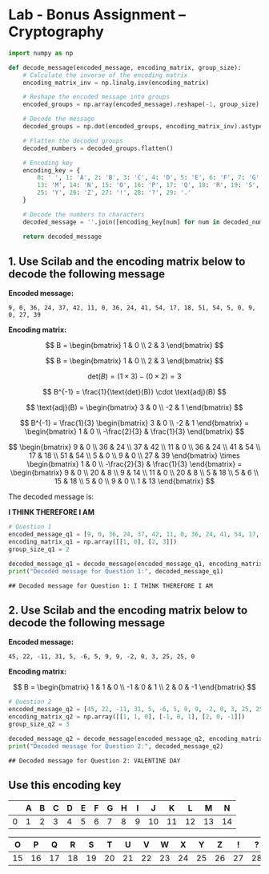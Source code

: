 # Lab - Bonus Assignment – Cryptography

``` python
import numpy as np

def decode_message(encoded_message, encoding_matrix, group_size):
    # Calculate the inverse of the encoding matrix
    encoding_matrix_inv = np.linalg.inv(encoding_matrix)

    # Reshape the encoded message into groups
    encoded_groups = np.array(encoded_message).reshape(-1, group_size)

    # Decode the message
    decoded_groups = np.dot(encoded_groups, encoding_matrix_inv).astype(int)

    # Flatten the decoded groups
    decoded_numbers = decoded_groups.flatten()

    # Encoding key
    encoding_key = {
        0: ' ', 1: 'A', 2: 'B', 3: 'C', 4: 'D', 5: 'E', 6: 'F', 7: 'G', 8: 'H', 9: 'I', 10: 'J', 11: 'K', 12: 'L', 
        13: 'M', 14: 'N', 15: 'O', 16: 'P', 17: 'Q', 18: 'R', 19: 'S', 20: 'T', 21: 'U', 22: 'V', 23: 'W', 24: 'X', 
        25: 'Y', 26: 'Z', 27: '!', 28: '?', 29: '.'
    }

    # Decode the numbers to characters
    decoded_message = ''.join([encoding_key[num] for num in decoded_numbers if num in encoding_key])

    return decoded_message
```

## 1. Use Scilab and the encoding matrix below to decode the following message

**Encoded message:**

    9, 0, 36, 24, 37, 42, 11, 0, 36, 24, 41, 54, 17, 18, 51, 54, 5, 0, 9, 0, 27, 39

**Encoding matrix:**

$$
B = \begin{bmatrix}
1 & 0 \\
2 & 3
\end{bmatrix}
$$

$$ B = \begin{bmatrix} 1 & 0 \\
2 & 3 \end{bmatrix} $$

$$ \text{det}(B) = (1 \times 3) - (0 \times 2) = 3 $$

$$ B^{-1} = \frac{1}{\text{det}(B)} \cdot \text{adj}(B) $$

$$ \text{adj}(B) = \begin{bmatrix} 3 & 0 \\
-2 & 1 \end{bmatrix} $$

$$ B^{-1} = \frac{1}{3} \begin{bmatrix} 3 & 0 \\
-2 & 1 \end{bmatrix} = \begin{bmatrix} 1 & 0 \\
-\frac{2}{3} & \frac{1}{3} \end{bmatrix} $$

$$ \begin{bmatrix} 9 & 0 \\
36 & 24 \\
37 & 42 \\
11 & 0 \\
36 & 24 \\
41 & 54 \\
17 & 18 \\
51 & 54 \\
5 & 0 \\
9 & 0 \\
27 & 39 \end{bmatrix} \times \begin{bmatrix} 1 & 0 \\
-\frac{2}{3} & \frac{1}{3} \end{bmatrix} = \begin{bmatrix} 9 & 0 \\
20 & 8 \\
9 & 14 \\
11 & 0 \\
20 & 8 \\
5 & 18 \\
5 & 6 \\
15 & 18 \\
5 & 0 \\
9 & 0 \\
1 & 13 \end{bmatrix} $$

The decoded message is:

**I THINK THEREFORE I AM**

``` python
# Question 1
encoded_message_q1 = [9, 0, 36, 24, 37, 42, 11, 0, 36, 24, 41, 54, 17, 18, 51, 54, 5, 0, 9, 0, 27, 39]
encoding_matrix_q1 = np.array([[1, 0], [2, 3]])
group_size_q1 = 2

decoded_message_q1 = decode_message(encoded_message_q1, encoding_matrix_q1, group_size_q1)
print("Decoded message for Question 1:", decoded_message_q1)
```

    ## Decoded message for Question 1: I THINK THEREFORE I AM

## 2. Use Scilab and the encoding matrix below to decode the following message

**Encoded message:**

    45, 22, -11, 31, 5, -6, 5, 9, 9, -2, 0, 3, 25, 25, 0

**Encoding matrix:**

$$
B =
\begin{bmatrix}
1 & 1 & 0 \\
-1 & 0 & 1 \\
2 & 0 & -1
\end{bmatrix}
$$

``` python
# Question 2
encoded_message_q2 = [45, 22, -11, 31, 5, -6, 5, 9, 9, -2, 0, 3, 25, 25, 0]
encoding_matrix_q2 = np.array([[1, 1, 0], [-1, 0, 1], [2, 0, -1]])
group_size_q2 = 3

decoded_message_q2 = decode_message(encoded_message_q2, encoding_matrix_q2, group_size_q2)
print("Decoded message for Question 2:", decoded_message_q2)
```

    ## Decoded message for Question 2: VALENTINE DAY

## Use this encoding key

|     | A   | B   | C   | D   | E   | F   | G   | H   | I   | J   | K   | L   | M   | N   |
|-----|-----|-----|-----|-----|-----|-----|-----|-----|-----|-----|-----|-----|-----|-----|
| 0   | 1   | 2   | 3   | 4   | 5   | 6   | 7   | 8   | 9   | 10  | 11  | 12  | 13  | 14  |

| O   | P   | Q   | R   | S   | T   | U   | V   | W   | X   | Y   | Z   | !   | ?   | .   |
|-----|-----|-----|-----|-----|-----|-----|-----|-----|-----|-----|-----|-----|-----|-----|
| 15  | 16  | 17  | 18  | 19  | 20  | 21  | 22  | 23  | 24  | 25  | 26  | 27  | 28  | 29  |
